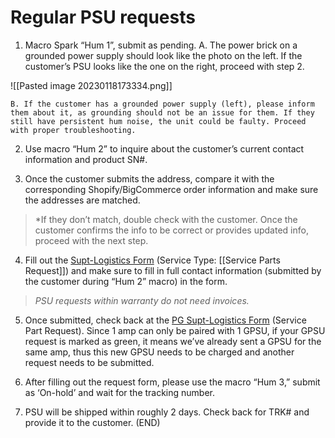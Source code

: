 # Regular PSU requests
1.  Macro Spark “Hum 1”, submit as pending.
	A. The power brick on a grounded power supply should look like the photo on the left. If the customer’s PSU looks like the one on the right, proceed with step 2. 
   
   ![[Pasted image 20230118173334.png]]

	B. If the customer has a grounded power supply (left), please inform them about it, as grounding should not be an issue for them. If they still have persistent hum noise, the unit could be faulty. Proceed with proper troubleshooting.

2.  Use macro “Hum 2” to inquire about the customer’s current contact information and product SN#. 

3.  Once the customer submits the address, compare it with the corresponding Shopify/BigCommerce order information and make sure the addresses are matched. 
   
> *If they don’t match, double check with the customer. Once the customer confirms the info to be correct or provides updated info, proceed with the next step.

4.  Fill out the [Supt-Logistics Form](https://docs.google.com/forms/d/e/1FAIpQLSdd0Hei0HZSqwf_bzUTIdutMvE_a_N2VGuOc5fta-jwun69PA/viewform?fbzx=4036418607483484801) (Service Type: [[Service Parts Request]]) and make sure to fill in full contact information (submitted by the customer during “Hum 2” macro) in the form.  
   
>  *PSU requests within warranty do not need invoices.*

5.  Once submitted, check back at the [PG Supt-Logistics Form](https://docs.google.com/spreadsheets/d/1Fy29NhrA1tZJXq3LkVxNPUamxsd1ddPnmv3llIYY2E4/edit?usp=sharing) (Service Part Request). Since 1 amp can only be paired with 1 GPSU, if your GPSU request is marked as green, it means we’ve already sent a GPSU for the same amp, thus this new GPSU needs to be charged and another request needs to be submitted.

6.  After filling out the request form, please use the macro “Hum 3,” submit as ‘On-hold’ and wait for the tracking number.
   
7. PSU will be shipped within roughly 2 days. Check back for TRK# and provide it to the customer. (END)